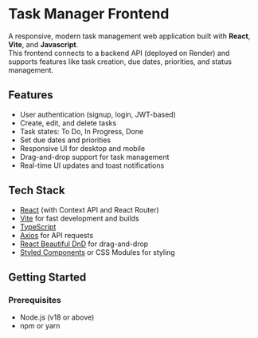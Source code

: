 # Task Manager Frontend

A responsive, modern task management web application built with **React**, **Vite**, and **Javascript**.  
This frontend connects to a backend API (deployed on Render) and supports features like task creation, due dates, priorities, and status management.

## Features

- User authentication (signup, login, JWT-based)
- Create, edit, and delete tasks
- Task states: To Do, In Progress, Done
- Set due dates and priorities
- Responsive UI for desktop and mobile
- Drag-and-drop support for task management
- Real-time UI updates and toast notifications

## Tech Stack

- [React](https://react.dev/) (with Context API and React Router)
- [Vite](https://vitejs.dev/) for fast development and builds
- [TypeScript](https://www.typescriptlang.org/)
- [Axios](https://axios-http.com/) for API requests
- [React Beautiful DnD](https://github.com/atlassian/react-beautiful-dnd) for drag-and-drop
- [Styled Components](https://styled-components.com/) or CSS Modules for styling

## Getting Started

### Prerequisites

- Node.js (v18 or above)
- npm or yarn



